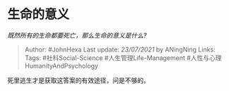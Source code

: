 # 生命的意义
*既然所有的生命都要死亡，那么生命的意义是什么?*

> Author: #JohnHexa
Last update: *23/07/2021* by ANingNing
Links: 
Tags: #社科Social-Science #人生管理Life-Management #人性与心理HumanityAndPsychology 

 
死里逃生才是获取这答案的有效途径，问是不够的。



